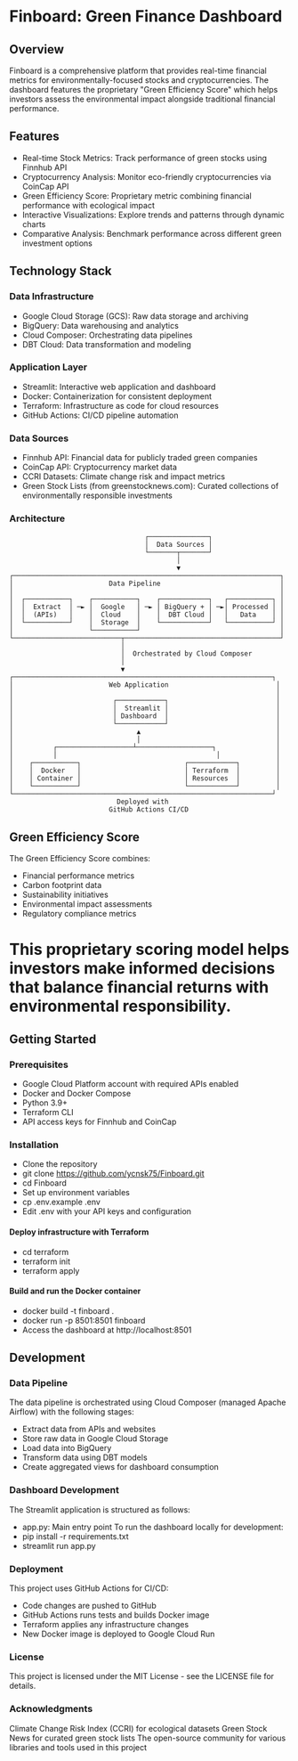 # Finboard: Green Finance Dashboard
## Overview
Finboard is a comprehensive platform that provides real-time financial metrics for environmentally-focused stocks and cryptocurrencies. The dashboard features the proprietary "Green Efficiency Score" which helps investors assess the environmental impact alongside traditional financial performance.
## Features
- Real-time Stock Metrics: Track performance of green stocks using Finnhub API
- Cryptocurrency Analysis: Monitor eco-friendly cryptocurrencies via CoinCap API
- Green Efficiency Score: Proprietary metric combining financial performance with ecological impact
- Interactive Visualizations: Explore trends and patterns through dynamic charts
- Comparative Analysis: Benchmark performance across different green investment options
## Technology Stack
### Data Infrastructure
- Google Cloud Storage (GCS): Raw data storage and archiving
- BigQuery: Data warehousing and analytics
- Cloud Composer: Orchestrating data pipelines
- DBT Cloud: Data transformation and modeling
### Application Layer
- Streamlit: Interactive web application and dashboard
- Docker: Containerization for consistent deployment
- Terraform: Infrastructure as code for cloud resources
- GitHub Actions: CI/CD pipeline automation
### Data Sources
- Finnhub API: Financial data for publicly traded green companies
- CoinCap API: Cryptocurrency market data
- CCRI Datasets: Climate change risk and impact metrics
- Green Stock Lists (from greenstocknews.com): Curated collections of environmentally responsible investments
### Architecture
```
                                  ┌───────────────┐
                                  │  Data Sources │
                                  └───────┬───────┘
                                          │
                                          ▼
┌───────────────────────────────────────────────────────────────────┐
│                        Data Pipeline                              │
│                                                                   │
│  ┌───────────┐    ┌───────────┐    ┌────────────┐   ┌───────────┐ │
│  │  Extract  │ ─► │  Google   │ ─► │ BigQuery + │ ─►│ Processed │ │
│  │  (APIs)   │    │  Cloud    │    │  DBT Cloud │   │   Data    │ │
│  └───────────┘    │  Storage  │    └────────────┘   └───────────┘ │
│                   └───────────┘                                   │
└───────────────────────────┬───────────────────────────────────────┘
                            │
                            │  Orchestrated by Cloud Composer
                            │
                            ▼
┌─────────────────────────────────────────────────────────────────┐
│                        Web Application                           │
│                                                                  │
│                         ┌────────────┐                           │
│                         │  Streamlit │                           │
│                         │ Dashboard  │                           │
│                         └────────────┘                           │
│                               ▲                                  │
│                               │                                  │
│          ┌───────────────────┴───────────────────┐               │
│          │                                        │              │
│    ┌───────────┐                          ┌────────────┐         │
│    │  Docker   │                          │ Terraform  │         │
│    │ Container │                          │ Resources  │         │
│    └───────────┘                          └────────────┘         │
└─────────────────────────────────────────────────────────────────┘
                           Deployed with
                         GitHub Actions CI/CD
```
## Green Efficiency Score
The Green Efficiency Score combines:
- Financial performance metrics
- Carbon footprint data
- Sustainability initiatives
- Environmental impact assessments
- Regulatory compliance metrics
# This proprietary scoring model helps investors make informed decisions that balance financial returns with environmental responsibility.
## Getting Started
### Prerequisites
- Google Cloud Platform account with required APIs enabled
- Docker and Docker Compose
- Python 3.9+
- Terraform CLI
- API access keys for Finnhub and CoinCap
### Installation
* Clone the repository
* git clone https://github.com/ycnsk75/Finboard.git
* cd Finboard
* Set up environment variables
* cp .env.example .env
* Edit .env with your API keys and configuration
#### Deploy infrastructure with Terraform
* cd terraform
* terraform init
* terraform apply
#### Build and run the Docker container
* docker build -t finboard .
* docker run -p 8501:8501 finboard
* Access the dashboard at http://localhost:8501
## Development
### Data Pipeline
The data pipeline is orchestrated using Cloud Composer (managed Apache Airflow) with the following stages:
- Extract data from APIs and websites
- Store raw data in Google Cloud Storage
- Load data into BigQuery
- Transform data using DBT models
- Create aggregated views for dashboard consumption
### Dashboard Development
The Streamlit application is structured as follows:
- app.py: Main entry point
To run the dashboard locally for development:
- pip install -r requirements.txt
- streamlit run app.py
### Deployment
This project uses GitHub Actions for CI/CD:
- Code changes are pushed to GitHub
- GitHub Actions runs tests and builds Docker image
- Terraform applies any infrastructure changes
- New Docker image is deployed to Google Cloud Run
### License
This project is licensed under the MIT License - see the LICENSE file for details.
### Acknowledgments
Climate Change Risk Index (CCRI) for ecological datasets
Green Stock News for curated green stock lists
The open-source community for various libraries and tools used in this project
